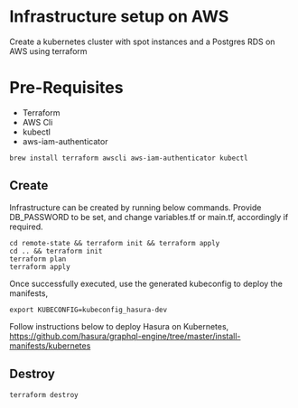 # Infrastructure setup on AWS

Create a kubernetes cluster with spot instances and a Postgres RDS on AWS using terraform


# Pre-Requisites

 - Terraform
 - AWS Cli
 - kubectl
 - aws-iam-authenticator

`brew install terraform awscli aws-iam-authenticator kubectl`


## Create
Infrastructure can be created by running below commands. Provide DB_PASSWORD to be set, and change variables.tf or main.tf, accordingly if required.

    cd remote-state && terraform init && terraform apply
    cd .. && terraform init
    terraform plan
    terraform apply
  
  Once successfully executed, use the generated kubeconfig to deploy the manifests,
  

    export KUBECONFIG=kubeconfig_hasura-dev
   Follow instructions below to deploy Hasura on Kubernetes,
   https://github.com/hasura/graphql-engine/tree/master/install-manifests/kubernetes

## Destroy

    terraform destroy

